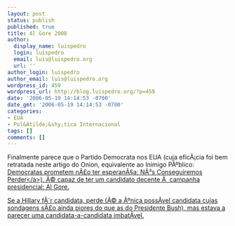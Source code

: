 ```yaml
---
layout: post
status: publish
published: true
title: Al Gore 2008
author:
  display_name: luispedro
  login: luispedro
  email: luis@luispedro.org
  url: ''
author_login: luispedro
author_email: luis@luispedro.org
wordpress_id: 459
wordpress_url: http://blog.luispedro.org/?p=459
date: '2006-05-19 14:14:53 -0700'
date_gmt: '2006-05-19 14:14:53 -0700'
categories:
- EUA
- Pol&Atilde;&shy;tica Internacional
tags: []
comments: []
---
```

<p>Finalmente parece que o Partido Democrata nos EUA (cuja efic&Atilde;&iexcl;cia foi bem retratada neste artigo do Onion, equivalente ao Inimigo P&Atilde;&ordm;blico: <a href="http:&#47;&#47;www.theonion.com&#47;content&#47;node&#47;45793">Democratas prometem n&Atilde;&pound;o ter esperan&Atilde;&sect;a: N&Atilde;&sup3;s Conseguiremos Perder<&#47;a>), &Atilde;&copy; capaz de ter um candidato decente &Atilde;&nbsp; campanha presidencial: Al Gore.</p>
<p>Se a Hillary f&Atilde;&acute;r candidata, perde (&Atilde;&copy; a &Atilde;&ordm;nica poss&Atilde;&shy;vel candidata cujas sondagens s&Atilde;&pound;o ainda piores do que as do Presidente Bush), mas estava a parecer uma candidata-a-candidata imbat&Atilde;&shy;vel.</p>
